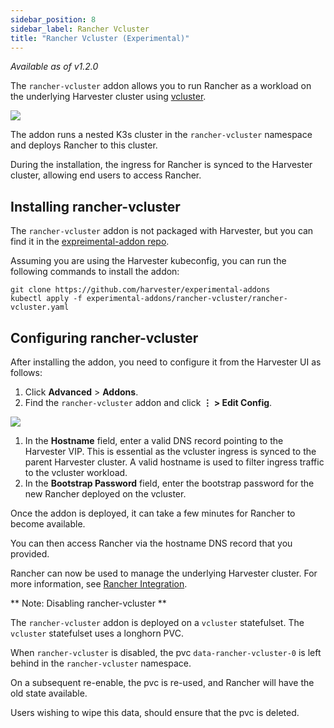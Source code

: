 ```yaml
---
sidebar_position: 8
sidebar_label: Rancher Vcluster
title: "Rancher Vcluster (Experimental)"
---
```


<head>
  <link rel="canonical" href="https://docs.harvesterhci.io/dev/advanced/rancher-vcluster"/>
</head>

_Available as of v1.2.0_

The `rancher-vcluster` addon allows you to run Rancher as a workload on the underlying Harvester cluster using [vcluster](https://www.vcluster.com/).

![](/img/v1.2/vm-import-controller/EnableAddon.png)

The addon runs a nested K3s cluster in the `rancher-vcluster` namespace and deploys Rancher to this cluster.

During the installation, the ingress for Rancher is synced to the Harvester cluster, allowing end users to access Rancher.

## Installing rancher-vcluster

The `rancher-vcluster` addon is not packaged with Harvester, but you can find it in the [expreimental-addon repo](https://github.com/harvester/experimental-addons).

Assuming you are using the Harvester kubeconfig, you can run the following commands to install the addon:

```
git clone https://github.com/harvester/experimental-addons
kubectl apply -f experimental-addons/rancher-vcluster/rancher-vcluster.yaml
```

## Configuring rancher-vcluster

After installing the addon, you need to configure it from the Harvester UI as follows:

1. Click **Advanced** > **Addons**.
1. Find the `rancher-vcluster` addon and click **⋮ > Edit Config**.

![](/img/v1.2/rancher-vcluster/VclusterConfig.png)

1. In the **Hostname** field, enter a valid DNS record pointing to the Harvester VIP. This is essential as the vcluster ingress is synced to the parent Harvester cluster. A valid hostname is used to filter ingress traffic to the vcluster workload.
1. In the **Bootstrap Password** field, enter the bootstrap password for the new Rancher deployed on the vcluster.

Once the addon is deployed, it can take a few minutes for Rancher to become available. 

You can then access Rancher via the hostname DNS record that you provided.

Rancher can now be used to manage the underlying Harvester cluster. For more information, see [Rancher Integration](../rancher/virtualization-management).

** Note: Disabling rancher-vcluster **

The `rancher-vcluster` addon is deployed on a `vcluster` statefulset. The `vcluster` statefulset uses a longhorn PVC.

When `rancher-vcluster` is disabled, the pvc `data-rancher-vcluster-0` is left behind in the `rancher-vcluster` namespace.

On a subsequent re-enable, the pvc is re-used, and Rancher will have the old state available.

Users wishing to wipe this data, should ensure that the pvc is deleted.